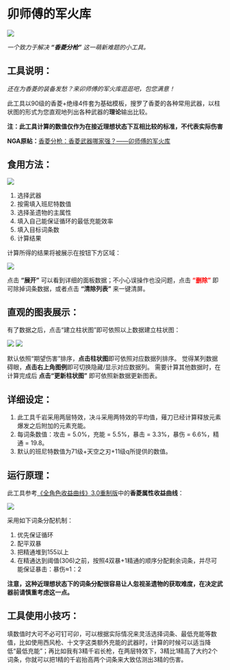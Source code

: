 # 卯师傅的军火库
<img src="./img/香菱分枪.jpg"/>

*一个致力于解决 **“香菱分枪”** 这一萌新难题的小工具。*
## 工具说明：
*还在为香菱的装备发愁？来卯师傅的军火库逛逛吧，包您满意！*

此工具以90级的香菱+绝缘4件套为基础模板，搜罗了香菱的各种常用武器，以柱状图的形式为您直观地列出各种武器的**理论**输出比较。

**注：此工具计算的数值仅作为在接近理想状态下互相比较的标准，不代表实际伤害**

**NGA原帖：**<a href="https://nga.178.com/read.php?tid=28662653">香菱分枪：香菱武器哪家强？——卯师傅的军火库</a>

## 食用方法：
<img src="./img/使用教程1.png" />

1. 选择武器
2. 按需填入班尼特数值
3. 选择圣遗物的主属性
4. 填入自己能保证循环的最低充能效率
5. 填入目标词条数
6. 计算结果

计算所得的结果将被展示在按钮下方区域：

<img src="./img/使用教程2.png" />

点击 **“展开”** 可以看到详细的面板数据；不小心误操作也没问题，点击 **<font color=red>“删除”</font>** 即可除掉词条数据，或者点击 **“清除列表”** 来一键清屏。
## 直观的图表展示：

有了数据之后，点击“建立柱状图”即可依照以上数据建立柱状图：

<img src="./img/使用教程3.png" />
<img src="./img/使用教程4.png" />

默认依照“期望伤害”排序，**点击柱状图**即可依照对应数据列排序。
觉得某列数据碍眼，**点击右上角图例**即可切换隐藏/显示对应数据列。
需要计算其他数据时，在计算完成后 **点击“更新柱状图”** 即可依照新数据更新图表。
## 详细设定：
1. 此工具千岩采用两层特效，决斗采用两特效的平均值，薙刀已经计算释放元素爆发之后附加的元素充能。
2. 每词条数值：攻击 = 5.0%，充能 = 5.5%，暴击 = 3.3%，暴伤 = 6.6%，精通 = 19.8。
3. 默认的班尼特数值为71级+天空之刃+11级q所提供的数值。

## 运行原理：
此工具参考<a href="https://nga.178.com/read.php?tid=33107048">《全角色收益曲线》3.0重制版</a>中的**香菱属性收益曲线**：

<img src="./img/香菱属性收益曲线.png"/>

采用如下词条分配机制：
1. 优先保证循环
2. 配平双暴
3. 把精通堆到155以上
4. 在精通达到阈值(306)之前，按照4双暴+1精通的顺序分配剩余词条，并尽可能保证暴击：暴伤≈1：2

**注意，这种近理想状态下的词条分配很容易让人忽视圣遗物的获取难度，在决定武器前请慎重考虑这一点。**

## 工具使用小技巧：
填数值时大可不必可钉可卯，可以根据实际情况来灵活选择词条、最低充能等数值，比如使用西风枪、十文字这类额外充能的武器时，计算的时候可以适当降低“最低充能”；再比如我有3精千岩长枪，在两层特效下，3精比1精高了大约2个词条，你就可以把1精的千岩抬高两个词条来大致估测出3精的伤害。